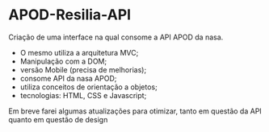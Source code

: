 # APOD-Resilia-API
Criação de uma interface na qual consome a API APOD da nasa.

 - O mesmo utiliza a arquitetura MVC;
 - Manipulação com a DOM;
 - versão Mobile (precisa de melhorias);
 - consome API da nasa APOD;
 - utiliza conceitos de orientação a objetos;
 - tecnologias: HTML, CSS e Javascript;
 
 Em breve farei algumas atualizações para otimizar, tanto em questão da API quanto em questão de design
